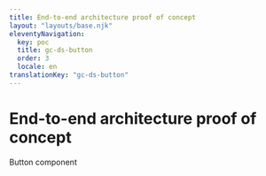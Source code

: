 ```yaml
---
title: End-to-end architecture proof of concept
layout: "layouts/base.njk"
eleventyNavigation:
  key: poc
  title: gc-ds-button
  order: 3
  locale: en
translationKey: "gc-ds-button"
---
```


# End-to-end architecture proof of concept

Button component

<gc-ds-button label="This button is in Vanilla JS"></gc-ds-button>
